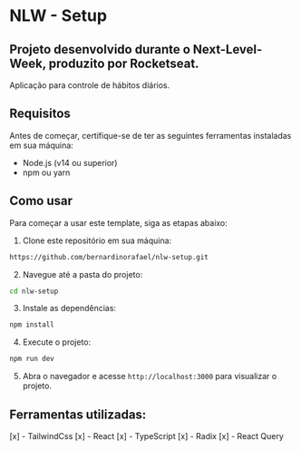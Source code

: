 # NLW - Setup

## Projeto desenvolvido durante o Next-Level-Week, produzito por Rocketseat.

Aplicação para controle de hábitos diários.

## Requisitos

Antes de começar, certifique-se de ter as seguintes ferramentas instaladas em sua máquina:

- Node.js (v14 ou superior)
- npm ou yarn

## Como usar

Para começar a usar este template, siga as etapas abaixo:

1. Clone este repositório em sua máquina:

```bash
https://github.com/bernardinorafael/nlw-setup.git
```

2. Navegue até a pasta do projeto:

```bash
cd nlw-setup
```

3. Instale as dependências:

```bash
npm install
```

4. Execute o projeto:

```bash
npm run dev
```

5. Abra o navegador e acesse `http://localhost:3000` para visualizar o projeto.

## Ferramentas utilizadas:

[x] - TailwindCss
[x] - React
[x] - TypeScript
[x] - Radix
[x] - React Query
